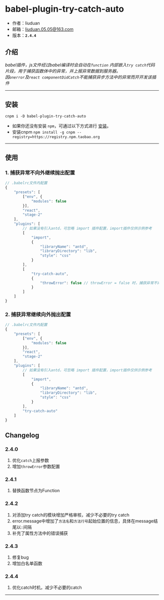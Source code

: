 # babel-plugin-try-catch-auto

* 作者：liuduan
* 邮箱：liuduan.05.05@163.com
* 版本：**`2.4.4`**

## 介绍

_babel插件，js文件经过babel编译时会自动在`function` 内部嵌入`try catch`代码片段，用于捕获函数体中的异常，并上报异常数据到服务器。
</br>
因`onerror`及`react componentDidCatch`不能捕获异步方法中的异常而开开发该插件_

---

## 安装

```
cnpm i -D babel-plugin-try-catch-auto
```

- 如果你还没有安装 `npm`，可通过以下方式进行 [安装](https://nodejs.org/en/download/)。
- 安装cnpm `npm install -g cnpm --registry=https://registry.npm.taobao.org`


---

## 使用

### 1. 捕获异常不向外继续抛出配置
```javascript
// .babelrc文件内配置
{
    "presets": [
        ["env", {
            "modules": false
        }],
        "react",
        "stage-2"
    ],
    "plugins": [
        // 如果没有引入antd，可忽略 import 插件配置，import插件仅供示例参考
        [
            "import",
            {
                "libraryName": "antd",
                "libraryDirectory": "lib",
                "style": "css"
            }
        ],
        [
            "try-catch-auto", 
            {
                "throwError": false // throwError = false 时，捕获异常不向外继续抛出
            }
        ]
    ]
}
```

### 2. 捕获异常继续向外抛出配置
```javascript
// .babelrc文件内配置
{
    "presets": [
        ["env", {
            "modules": false
        }],
        "react",
        "stage-2"
    ],
    "plugins": [
        // 如果没有引入antd，可忽略 import 插件配置，import插件仅供示例参考
        [
            "import",
            {
                "libraryName": "antd",
                "libraryDirectory": "lib",
                "style": "css"
            }
        ],
        "try-catch-auto"
    ]
}
```


## Changelog

### 2.4.0
1. 优化`catch`上报参数
2. 增加`throwError`参数配置

### 2.4.1
1. 替换函数节点为Function

### 2.4.2
1. 对添加try catch的模块增加严格审核，减少不必要的try catch
2. error.message中增加了`方法名`和`方法行号`起始位置的信息，具体在message结尾以`:`间隔
3. 补充了属性方法中的错误捕获

### 2.4.3
1. 修复bug
2. 增加白名单函数


### 2.4.4
1. 优化catch时机，减少不必要的catch

---